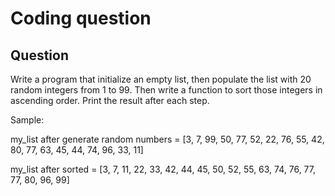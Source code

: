 # Coding question

## Question

Write a program that initialize an empty list, then populate the list with 20 random integers from 1 to 99. Then write a function to sort those integers in ascending order. Print the result after each step.

Sample:

my_list after generate random numbers = [3, 7, 99, 50, 77, 52, 22, 76, 55, 42, 80, 77, 63, 45, 44, 74, 96, 33, 11]

my_list after sorted = [3, 7, 11, 22, 33, 42, 44, 45, 50, 52, 55, 63, 74, 76, 77, 77, 80, 96, 99]